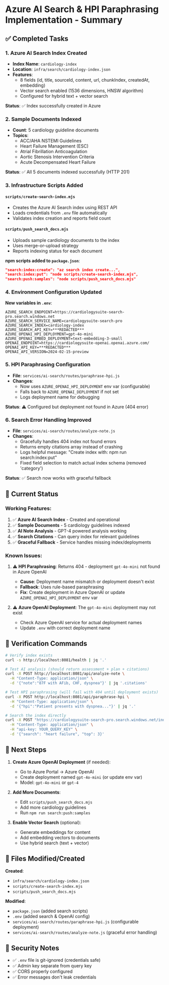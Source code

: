 # Azure AI Search & HPI Paraphrasing Implementation - Summary

## ✅ Completed Tasks

### 1. Azure AI Search Index Created
- **Index Name**: `cardiology-index`
- **Location**: `infra/search/cardiology-index.json`
- **Features**:
  - 8 fields (id, title, sourceId, content, url, chunkIndex, createdAt, embedding)
  - Vector search enabled (1536 dimensions, HNSW algorithm)
  - Configured for hybrid text + vector search

**Status**: ✅ Index successfully created in Azure

### 2. Sample Documents Indexed
- **Count**: 5 cardiology guideline documents
- **Topics**: 
  - ACC/AHA NSTEMI Guidelines
  - Heart Failure Management (ESC)
  - Atrial Fibrillation Anticoagulation
  - Aortic Stenosis Intervention Criteria
  - Acute Decompensated Heart Failure

**Status**: ✅ All 5 documents indexed successfully (HTTP 201)

### 3. Infrastructure Scripts Added

#### `scripts/create-search-index.mjs`
- Creates the Azure AI Search index using REST API
- Loads credentials from `.env` file automatically
- Validates index creation and reports field count

#### `scripts/push_search_docs.mjs`
- Uploads sample cardiology documents to the index
- Uses merge-or-upload strategy
- Reports indexing status for each document

**npm scripts added to `package.json`**:
```json
"search:index:create": "az search index create...",
"search:index:put": "node scripts/create-search-index.mjs",
"search:push:samples": "node scripts/push_search_docs.mjs"
```

### 4. Environment Configuration Updated

**New variables in `.env`**:
```env
AZURE_SEARCH_ENDPOINT=https://cardiologysuite-search-pro.search.windows.net
AZURE_SEARCH_SERVICE_NAME=cardiologysuite-search-pro
AZURE_SEARCH_INDEX=cardiology-index
AZURE_SEARCH_API_KEY=***REDACTED***
AZURE_OPENAI_HPI_DEPLOYMENT=gpt-4o-mini
AZURE_OPENAI_EMBED_DEPLOYMENT=text-embedding-3-small
OPENAI_ENDPOINT=https://cardiologysuite-openai.openai.azure.com/
OPENAI_API_KEY=***REDACTED***
OPENAI_API_VERSION=2024-02-15-preview
```

### 5. HPI Paraphrasing Configuration
- **File**: `services/ai-search/routes/paraphrase-hpi.js`
- **Changes**: 
  - Now uses `AZURE_OPENAI_HPI_DEPLOYMENT` env var (configurable)
  - Falls back to `AZURE_OPENAI_DEPLOYMENT` if not set
  - Logs deployment name for debugging

**Status**: ⚠️ Configured but deployment not found in Azure (404 error)

### 6. Search Error Handling Improved
- **File**: `services/ai-search/routes/analyze-note.js`
- **Changes**:
  - Gracefully handles 404 index not found errors
  - Returns empty citations array instead of crashing
  - Logs helpful message: "Create index with: npm run search:index:put"
  - Fixed field selection to match actual index schema (removed 'category')

**Status**: ✅ Search now works with graceful fallback

## 🔄 Current Status

### Working Features:
1. ✅ **Azure AI Search Index** - Created and operational
2. ✅ **Sample Documents** - 5 cardiology guidelines indexed
3. ✅ **AI Note Analysis** - GPT-4 powered analysis working
4. ✅ **Search Citations** - Can query index for relevant guidelines
5. ✅ **Graceful Fallback** - Service handles missing index/deployments

### Known Issues:
1. ⚠️ **HPI Paraphrasing**: Returns 404 - deployment `gpt-4o-mini` not found in Azure OpenAI
   - **Cause**: Deployment name mismatch or deployment doesn't exist
   - **Fallback**: Uses rule-based paraphrasing
   - **Fix**: Create deployment in Azure OpenAI or update `AZURE_OPENAI_HPI_DEPLOYMENT` env var

2. ⚠️ **Azure OpenAI Deployment**: The `gpt-4o-mini` deployment may not exist
   - Check Azure OpenAI service for actual deployment names
   - Update `.env` with correct deployment name

## 📝 Verification Commands

```bash
# Verify index exists
curl -s http://localhost:8081/health | jq '.'

# Test AI analysis (should return assessment + plan + citations)
curl -X POST http://localhost:8081/api/analyze-note \
  -H "Content-Type: application/json" \
  -d '{"note":"87F with AFib, CHF, dyspnea"}' | jq '.citations'

# Test HPI paraphrasing (will fail with 404 until deployment exists)
curl -X POST http://localhost:8081/api/paraphrase-hpi \
  -H "Content-Type: application/json" \
  -d '{"hpi":"Patient presents with dyspnea..."}' | jq '.'

# Search the index directly
curl -X POST "https://cardiologysuite-search-pro.search.windows.net/indexes/cardiology-index/docs/search?api-version=2024-07-01" \
  -H "Content-Type: application/json" \
  -H "api-key: YOUR_QUERY_KEY" \
  -d '{"search": "heart failure", "top": 3}'
```

## 🎯 Next Steps

1. **Create Azure OpenAI Deployment** (if needed):
   - Go to Azure Portal → Azure OpenAI
   - Create deployment named `gpt-4o-mini` (or update env var)
   - Model: `gpt-4o-mini` or `gpt-4`

2. **Add More Documents**:
   - Edit `scripts/push_search_docs.mjs`
   - Add more cardiology guidelines
   - Run `npm run search:push:samples`

3. **Enable Vector Search** (optional):
   - Generate embeddings for content
   - Add embedding vectors to documents
   - Use hybrid search (text + vector)

## 📁 Files Modified/Created

**Created**:
- `infra/search/cardiology-index.json`
- `scripts/create-search-index.mjs`
- `scripts/push_search_docs.mjs`

**Modified**:
- `package.json` (added search scripts)
- `.env` (added search & OpenAI config)
- `services/ai-search/routes/paraphrase-hpi.js` (configurable deployment)
- `services/ai-search/routes/analyze-note.js` (graceful error handling)

## 🔐 Security Notes

- ✅ `.env` file is git-ignored (credentials safe)
- ✅ Admin key separate from query key
- ✅ CORS properly configured
- ✅ Error messages don't leak credentials
